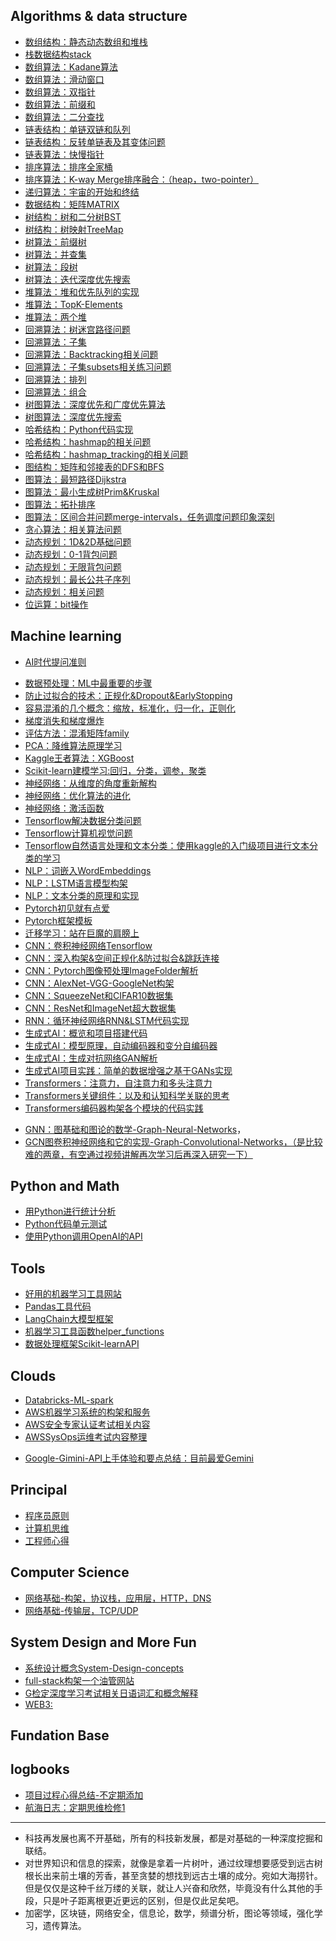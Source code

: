 ## Algorithms & data structure
- [数组结构：静态动态数组和堆栈](algo/arrays.md)
- [栈数据结构stack](algo/stack.md)
- [数组算法：Kadane算法](algo/kadane.md)
- [数组算法：滑动窗口](algo/sliding-window.md)
- [数组算法：双指针](algo/two-pointers.md)
- [数组算法：前缀和](algo/prefix-sums.md)
- [数组算法：二分查找](algo/binarysearch.md)
- [链表结构：单链双链和队列](algo/linkedlist.md)
- [链表结构：反转单链表及其变体问题](algo/reverse-linkedlist.md)
- [链表算法：快慢指针](algo/fast-slow-pointers.md)
- [排序算法：排序全家桶](algo/sort.md)
- [排序算法：K-way Merge排序融合：（heap，two-pointer）](algo/kway-merge.md)
- [递归算法：宇宙的开始和终结](algo/recursion.md)
- [数据结构：矩阵MATRIX](algo/matrix.md)
- [树结构：树和二分树BST](algo/binarytree.md)
- [树结构：树映射TreeMap](algo/treemap.md)
- [树算法：前缀树](algo/trie.md)
- [树算法：并查集](algo/union-find.md)
- [树算法：段树](algo/segmenttree.md)
- [树算法：迭代深度优先搜索](algo/iterativedfs.md)
- [堆算法：堆和优先队列的实现](algo/heap.md)
- [堆算法：TopK-Elements](algo/topk-elements.md)
- [堆算法：两个堆](algo/two-heaps.md)
- [回溯算法：树迷宫路径问题](algo/treemaze.md)
- [回溯算法：子集](algo/subsets.md)
- [回溯算法：Backtracking相关问题](algo/backtracking.md)
- [回溯算法：子集subsets相关练习问题](algo/subsets-problems.md)
- [回溯算法：排列](algo/combinations.md)
- [回溯算法：组合](algo/permutations.md)
- [树图算法：深度优先和广度优先算法](algo/dfsbfs.md)
- [树图算法：深度优先搜索](algo/dfs.md)
- [哈希结构：Python代码实现](algo/hash.md)
- [哈希结构：hashmap的相关问题](algo/hashmap.md)
- [哈希结构：hashmap_tracking的相关问题](algo/hashmap_tracking.md)
- [图结构：矩阵和邻接表的DFS和BFS](algo/graphs.md)
- [图算法：最短路径Dijkstra](algo/dijkstra.md)
- [图算法：最小生成树Prim&Kruskal](algo/prim-kruskal.md)
- [图算法：拓扑排序](algo/toplogical-sort.md)
- [图算法：区间合并问题merge-intervals，任务调度问题印象深刻](algo/merge-intervals.md)
- [贪心算法：相关算法问题](algo/greedy-problems.md)
- [动态规划：1D&2D基础问题](algo/dp.md)
- [动态规划：0-1背包问题](algo/01knapsack.md)
- [动态规划：无限背包问题](algo/unboundedknapsack.md)
- [动态规划：最长公共子序列](algo/lcs.md)
- [动态规划：相关问题](algo/dp-problems.md)
- [位运算：bit操作](algo/bit-operations.md)

## Machine learning
- [AI时代提问准则](ml/ai-4-prompt.md)
<!-- - [机器学习以及它的分类总结](ml/mltypes.md) -->
<!-- - [机器学习算法之线性回归：比想象中重要的算法](ml/regression.md) -->
- [数据预处理：ML中最重要的步骤](ml/feature-engineering.md)
- [防止过拟合的技术：正规化&Dropout&EarlyStopping](ml/overfit.md)
- [容易混淆的几个概念：缩放，标准化，归一化，正则化](ml/some-confusion-words.md)
- [梯度消失和梯度爆炸](ml/gradient-problems.md)
- [评估方法：混淆矩阵family](ml/confusion-matrix.md)
- [PCA：降维算法原理学习](ml/pca.md)
- [Kaggle王者算法：XGBoost](ml/xgboost.md)
- [Scikit-learn建模学习:回归，分类，调参，聚类](ml/scikit-learn-data-modeling.md)
- [神经网络：从维度的角度重新解构](ml/nn-the-dim.md)
- [神经网络：优化算法的进化](ml/nn-optimizer.md)
- [神经网络：激活函数](ml/nn-activation.md)
- [Tensorflow解决数据分类问题](ml/tensorflow-classification.md)
- [Tensorflow计算机视觉问题](ml/tensorflow-cv.md)
- [Tensorflow自然语言处理和文本分类：使用kaggle的入门级项目进行文本分类的学习](ml/tensorflow-nlp.md)
- [NLP：词嵌入WordEmbeddings](ml/wordembeddings.md)
- [NLP：LSTM语言模型构架](ml/lstm-llm.md)
- [NLP：文本分类的原理和实现](ml/text-classification.md)
- [Pytorch初见就有点爱](ml/pytorch-firsttime.md)
- [Pytorch框架模板](ml/pytorch-template.md)
- [迁移学习：站在巨魔的肩膀上](ml/transfer-learning.md)
- [CNN：卷积神经网络Tensorflow](ml/cnn.md)
- [CNN：深入构架&空间正规化&防过拟合&跳跃连接](ml/cnn-arch.md)
- [CNN：Pytorch图像预处理ImageFolder解析](ml/pytorch-imagefolder.md)
- [CNN：AlexNet-VGG-GoogleNet构架](ml/cnn-3net.md)
- [CNN：SqueezeNet和CIFAR10数据集](ml/squeezenet.md)
- [CNN：ResNet和ImageNet超大数据集](ml/resnet.md)
- [RNN：循环神经网络RNN&LSTM代码实现](ml/rnn.md)
- [生成式AI：概览和项目搭建代码](ml/generativeai.md)
- [生成式AI：模型原理，自动编码器和变分自编码器](ml/autoencoders.md)
- [生成式AI：生成对抗网络GAN解析](ml/gan.md)
- [生成式AI项目实践：简单的数据增强之基于GANs实现](ml/pj-augmentation-gans.md)
- [Transformers：注意力，自注意力和多头注意力](ml/attention.md)
- [Transformers关键组件：以及和认知科学关联的思考](ml/transformers-parts.md)
- [Transformers编码器构架各个模块的代码实践](ml/transformers-encoder.md)
<!-- - [VisionTransformer模型实现的细节和回顾](ml/transformer-vision.md) -->
- [GNN：图基础和图论的数学-Graph-Neural-Networks](ml/gnn.md)，
- [GCN图卷积神经网络和它的实现-Graph-Convolutional-Networks，（是比较难的两章，有空通过视频讲解再次学习后再深入研究一下）](ml/gcn.md)

## Python and Math
- [用Python进行统计分析](python/statistics-with-python.md)
- [Python代码单元测试](python/codetest.md)
- [使用Python调用OpenAI的API](ml/open-ai.md)

## Tools
- [好用的机器学习工具网站](tools/tool-site-for-study.md)
- [Pandas工具代码](tools/pandas.md)
- [LangChain大模型框架](tools/langchain.md)
- [机器学习工具函数helper_functions](tools/ml-helper-functions.md)
- [数据处理框架Scikit-learnAPI](tools/feature-selection-sklearn.md)

## Clouds
- [Databricks-ML-spark](clouds/databricks-ml-spark.md)
- [AWS机器学习系统的构架和服务](clouds/aws-with-ml.md)
- [AWS安全专家认证考试相关内容](clouds/aws-with-security.md)
- [AWSSysOps运维考试内容整理](clouds/aws-with-sysops.md)
<!-- - [AWS-Bedrock项目实践1：Code Generation (APIGateway,S3,bedrock)](cloud/bedrock-pj1.md) -->
<!-- - [AWS-Bedrock项目实践2-3：Notes Summarisation & Image Generation & 模型评估 & RAG](cloud/bedrock-pj2-3.md) -->
- [Google-Gimini-API上手体验和要点总结：目前最爱Gemini](clouds/gemini-api.md)

## Principal
- [程序员原则](principals/whats-not-change.md)
- [计算机思维](principals/computeritize.md)
- [工程师心得](principals/engineer.md)

## Computer Science
- [网络基础-构架，协议栈，应用层，HTTP，DNS](cs/internet-base-app-layer.md)
- [网络基础-传输层，TCP/UDP](cs/internet-base-transport-layer.md)
<!-- - [使用Python实现的套接字编程](cs/python-sockets-programming.md) -->
<!-- - [网络基础-网络层，IP，ARP，DHCP，ICMP，firewall，nat](cs/internet-base-network-layer.md) -->
<!-- - [网络限流(throttling)，指数退避(ExponentialBackoff)和Python的代码实现](cs/exponential-backoff.md) -->
<!-- - [ID认证：WorkloadIdentity是什么，如何让外部ID可以在GCP内作业](cs/workloadidentity.md) -->
<!-- - [GithubActions实现workload工作流：自动化GCS部署和notification](cs/ghactions-autodeploy.md) -->
<!-- - [网络安全分类：访问控制、身份管理、数据加密与网络防护的清晰分类](cs/network-security-tree.md) -->

## System Design and More Fun
- [系统设计概念System-Design-concepts](morefun/system-design.md)
- [full-stack构架一个油管网站](morefun/youtube-clone.md)
- [G检定深度学习考试相关日语词汇和概念解释](morefun/gtest.md)
- [WEB3:](morefun/web3.md)

## Fundation Base

## logbooks
- [项目过程心得总结-不定期添加](principals/pj-thinking.md)
- [航海日志：定期思维检修1](principals/checkmind1.md)

---
- 科技再发展也离不开基础，所有的科技新发展，都是对基础的一种深度挖掘和联结。
- 对世界知识和信息的探索，就像是拿着一片树叶，通过纹理想要感受到远古树根长出来前土壤的芳香，甚至贪婪的想找到远古土壤的成分。宛如大海捞针。但是仅仅是这种千丝万缕的关联，就让人兴奋和欣然，毕竟没有什么其他的手段，只是叶子距离根更近更远的区别，但是仅此足矣吧。
- 加密学，区块链，网络安全，信息论，数学，频谱分析，图论等领域，强化学习，遗传算法。
